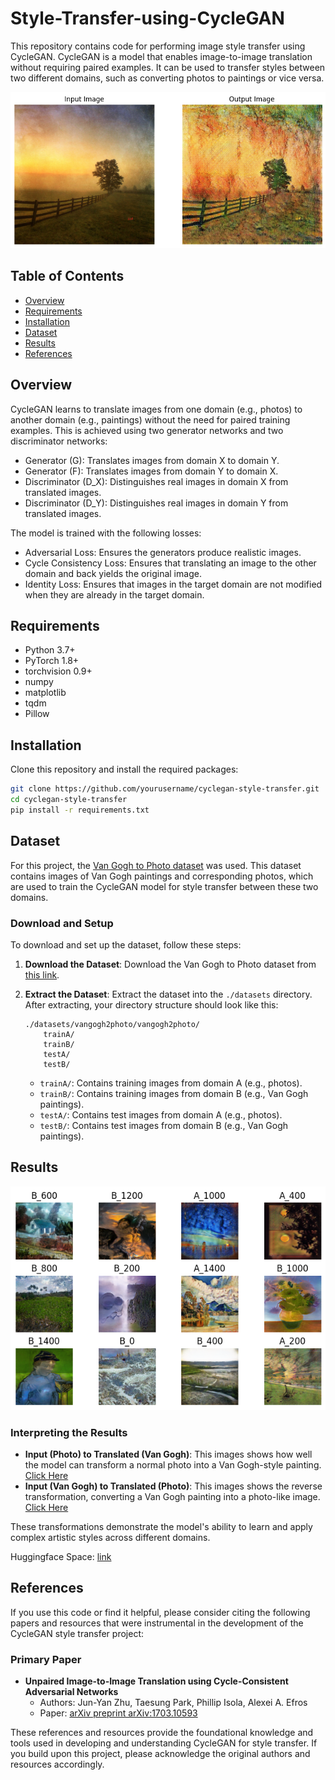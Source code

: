 # Style-Transfer-using-CycleGAN

This repository contains code for performing image style transfer using CycleGAN. CycleGAN is a model that enables image-to-image translation without requiring paired examples. It can be used to transfer styles between two different domains, such as converting photos to paintings or vice versa.

![Photo](https://github.com/DeF0017/Style-Transfer-using-CycleGAN/blob/main/ist_cyclegan2.png)

## Table of Contents

- [Overview](#overview)
- [Requirements](#requirements)
- [Installation](#installation)
- [Dataset](#dataset)
- [Results](#results)
- [References](#references)

## Overview

CycleGAN learns to translate images from one domain (e.g., photos) to another domain (e.g., paintings) without the need for paired training examples. This is achieved using two generator networks and two discriminator networks:

- Generator \(G\): Translates images from domain X to domain Y.
- Generator \(F\): Translates images from domain Y to domain X.
- Discriminator \(D_X\): Distinguishes real images in domain X from translated images.
- Discriminator \(D_Y\): Distinguishes real images in domain Y from translated images.

The model is trained with the following losses:
- Adversarial Loss: Ensures the generators produce realistic images.
- Cycle Consistency Loss: Ensures that translating an image to the other domain and back yields the original image.
- Identity Loss: Ensures that images in the target domain are not modified when they are already in the target domain.

## Requirements

- Python 3.7+
- PyTorch 1.8+
- torchvision 0.9+
- numpy
- matplotlib
- tqdm
- Pillow

## Installation

Clone this repository and install the required packages:

```bash
git clone https://github.com/yourusername/cyclegan-style-transfer.git
cd cyclegan-style-transfer
pip install -r requirements.txt
```
## Dataset

For this project, the [Van Gogh to Photo dataset](https://www.kaggle.com/datasets/def0017/vangogh2photo) was used. This dataset contains images of Van Gogh paintings and corresponding photos, which are used to train the CycleGAN model for style transfer between these two domains.

### Download and Setup

To download and set up the dataset, follow these steps:

1. **Download the Dataset**: Download the Van Gogh to Photo dataset from [this link](https://www.kaggle.com/datasets/def0017/vangogh2photo).

2. **Extract the Dataset**: Extract the dataset into the `./datasets` directory. After extracting, your directory structure should look like this:
    ```
    ./datasets/vangogh2photo/vangogh2photo/
        trainA/
        trainB/
        testA/
        testB/
    ```

    - `trainA/`: Contains training images from domain A (e.g., photos).
    - `trainB/`: Contains training images from domain B (e.g., Van Gogh paintings).
    - `testA/`: Contains test images from domain A (e.g., photos).
    - `testB/`: Contains test images from domain B (e.g., Van Gogh paintings).

## Results

![Photo](https://github.com/DeF0017/Style-Transfer-using-CycleGAN/blob/main/ist_cyclegan.png)

### Interpreting the Results

- **Input (Photo) to Translated (Van Gogh)**: This images shows how well the model can transform a normal photo into a Van Gogh-style painting. [Click Here](https://github.com/DeF0017/Style-Transfer-using-CycleGAN/tree/main/Images_A)
- **Input (Van Gogh) to Translated (Photo)**: This images shows the reverse transformation, converting a Van Gogh painting into a photo-like image. [Click Here](https://github.com/DeF0017/Style-Transfer-using-CycleGAN/tree/main/Images_B)

These transformations demonstrate the model's ability to learn and apply complex artistic styles across different domains.

Huggingface Space: [link](https://huggingface.co/spaces/DeF0017/Style-Transfer-using-CycleGAN)

## References

If you use this code or find it helpful, please consider citing the following papers and resources that were instrumental in the development of the CycleGAN style transfer project:

### Primary Paper

- **Unpaired Image-to-Image Translation using Cycle-Consistent Adversarial Networks**
  - Authors: Jun-Yan Zhu, Taesung Park, Phillip Isola, Alexei A. Efros
  - Paper: [arXiv preprint arXiv:1703.10593](https://arxiv.org/abs/1703.10593)

These references and resources provide the foundational knowledge and tools used in developing and understanding CycleGAN for style transfer. If you build upon this project, please acknowledge the original authors and resources accordingly.
